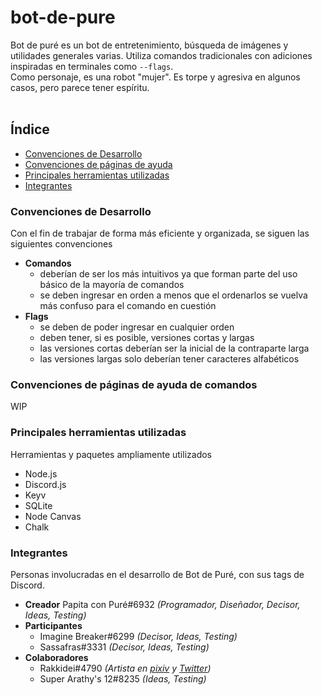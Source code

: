 # bot-de-pure
Bot de puré es un bot de entretenimiento, búsqueda de imágenes y utilidades generales varias. Utiliza comandos tradicionales con adiciones inspiradas en terminales como <code>--flags</code>.<br>
Como personaje, es una robot "mujer". Es torpe y agresiva en algunos casos, pero parece tener espíritu.
<br><br>

## Índice
* [Convenciones de Desarrollo](#convenciones-de-desarrollo)
* [Convenciones de páginas de ayuda](#convenciones-de-páginas-de-ayuda-de-comandos)
* [Principales herramientas utilizadas](#principales-herramientas-utilizadas)
* [Integrantes](#integrantes)


### Convenciones de Desarrollo
Con el fin de trabajar de forma más eficiente y organizada, se siguen las siguientes convenciones
* **Comandos**
  - deberían de ser los más intuitivos ya que forman parte del uso básico de la mayoría de comandos
  - se deben ingresar en orden a menos que el ordenarlos se vuelva más confuso para el comando en cuestión
* **Flags**
  - se deben de poder ingresar en cualquier orden
  - deben tener, si es posible, versiones cortas y largas
  - las versiones cortas deberían ser la inicial de la contraparte larga
  - las versiones largas solo deberían tener caracteres alfabéticos

### Convenciones de páginas de ayuda de comandos
WIP

### Principales herramientas utilizadas
Herramientas y paquetes ampliamente utilizados
* Node.js
* Discord.js
* Keyv
* SQLite
* Node Canvas
* Chalk

### Integrantes
Personas involucradas en el desarrollo de Bot de Puré, con sus tags de Discord.
* **Creador** Papita con Puré#6932 _(Programador, Diseñador, Decisor, Ideas, Testing)_
* **Participantes**
  - Imagine Breaker#6299 _(Decisor, Ideas, Testing)_
  - Sassafras#3331  _(Decisor, Ideas, Testing)_
* **Colaboradores**
  - Rakkidei#4790 _(Artista en [pixiv](https://www.pixiv.net/en/users/58442175) y [Twitter](https://twitter.com/rakkidei))_
  - Super Arathy's 12#8235 _(Ideas, Testing)_